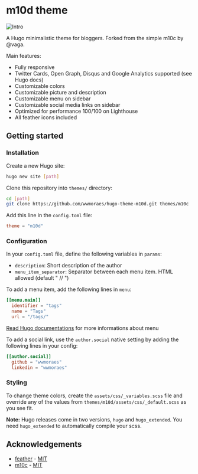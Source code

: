 # m10d theme

![Intro](https://github.com/wwmoraes/hugo-theme-m10d/blob/master/images/cover.png)

A Hugo minimalistic theme for bloggers. Forked from the simple m10c by @vaga.

Main features:

- Fully responsive
- Twitter Cards, Open Graph, Disqus and Google Analytics supported (see Hugo docs)
- Customizable colors
- Customizable picture and description
- Customizable menu on sidebar
- Customizable social media links on sidebar
- Optimized for performance 100/100 on Lighthouse
- All feather icons included

## Getting started

### Installation

Create a new Hugo site:

```bash
hugo new site [path]
```

Clone this repository into `themes/` directory:

```bash
cd [path]
git clone https://github.com/wwmoraes/hugo-theme-m10d.git themes/m10c
```

Add this line in the `config.toml` file:

```toml
theme = "m10d"
```

### Configuration

In your `config.toml` file, define the following variables in `params`:

- `description`: Short description of the author
- `menu_item_separator`: Separator between each menu item. HTML allowed
(default " // ")

To add a menu item, add the following lines in `menu`:

```toml
[[menu.main]]
  identifier = "tags"
  name = "Tags"
  url = "/tags/"
```

[Read Hugo documentations](https://gohugo.io/content-management/menus/#readout)
for more informations about menu

To add a social link, use the `author.social` native setting by adding the
following lines in your config:

```toml
[[author.social]]
  github = "wwmoraes"
  linkedin = "wwmoraes"
```

### Styling

To change theme colors, create the `assets/css/_variables.scss` file and
override any of the values from `themes/m10d/assets/css/_default.scss` as you
see fit.

**Note:** Hugo releases come in two versions, `hugo` and `hugo_extended`. You
need `hugo_extended` to automatically compile your scss.

## Acknowledgements

- [feather](https://feathericons.com/) - [MIT](https://github.com/feathericons/feather/blob/master/LICENSE)
- [m10c](https://github.com/vaga/hugo-theme-m10c) - [MIT](https://github.com/vaga/hugo-theme-m10c/blob/master/LICENSE.md)
